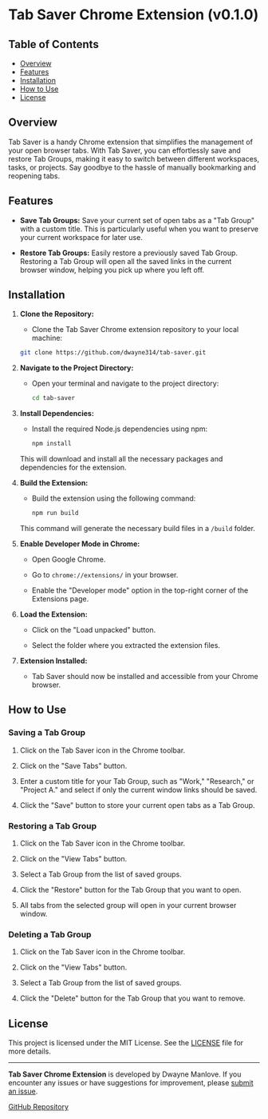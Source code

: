 # Tab Saver Chrome Extension (v0.1.0)

## Table of Contents

- [Overview](#overview)
- [Features](#features)
- [Installation](#installation)
- [How to Use](#how-to-use)
- [License](#license)

## Overview

Tab Saver is a handy Chrome extension that simplifies the management of your open browser tabs. With Tab Saver, you can effortlessly save and restore Tab Groups, making it easy to switch between different workspaces, tasks, or projects. Say goodbye to the hassle of manually bookmarking and reopening tabs.

## Features

- **Save Tab Groups:** Save your current set of open tabs as a "Tab Group" with a custom title. This is particularly useful when you want to preserve your current workspace for later use.

- **Restore Tab Groups:** Easily restore a previously saved Tab Group. Restoring a Tab Group will open all the saved links in the current browser window, helping you pick up where you left off.

## Installation

1. **Clone the Repository:**

   - Clone the Tab Saver Chrome extension repository to your local machine:

   ```bash
   git clone https://github.com/dwayne314/tab-saver.git
   ```

2. **Navigate to the Project Directory:**

   - Open your terminal and navigate to the project directory:

     ```bash
     cd tab-saver
     ```

3. **Install Dependencies:**

   - Install the required Node.js dependencies using npm:

     ```bash
     npm install
     ```

   This will download and install all the necessary packages and dependencies for the extension.

4. **Build the Extension:**

   - Build the extension using the following command:

     ```bash
     npm run build
     ```

   This command will generate the necessary build files in a `/build` folder.

5. **Enable Developer Mode in Chrome:**

   - Open Google Chrome.

   - Go to `chrome://extensions/` in your browser.

   - Enable the "Developer mode" option in the top-right corner of the Extensions page.

6. **Load the Extension:**

   - Click on the "Load unpacked" button.

   - Select the folder where you extracted the extension files.

7. **Extension Installed:**
   - Tab Saver should now be installed and accessible from your Chrome browser.

## How to Use

### Saving a Tab Group

1. Click on the Tab Saver icon in the Chrome toolbar.

2. Click on the "Save Tabs" button.

3. Enter a custom title for your Tab Group, such as "Work," "Research," or "Project A." and select if only the current window links should be saved.

4. Click the "Save" button to store your current open tabs as a Tab Group.

### Restoring a Tab Group

1. Click on the Tab Saver icon in the Chrome toolbar.

2. Click on the "View Tabs" button.

3. Select a Tab Group from the list of saved groups.

4. Click the "Restore" button for the Tab Group that you want to open.

5. All tabs from the selected group will open in your current browser window.

### Deleting a Tab Group

1. Click on the Tab Saver icon in the Chrome toolbar.

2. Click on the "View Tabs" button.

3. Select a Tab Group from the list of saved groups.

4. Click the "Delete" button for the Tab Group that you want to remove.

## License

This project is licensed under the MIT License. See the [LICENSE](LICENSE) file for more details.

---

**Tab Saver Chrome Extension** is developed by Dwayne Manlove. If you encounter any issues or have suggestions for improvement, please [submit an issue](https://github.com/dwayne314/tab-saver/issues).

[GitHub Repository](https://github.com/dwayne314/tab-saver)
